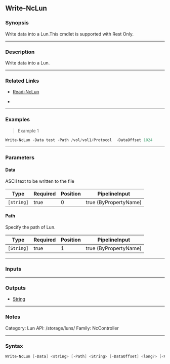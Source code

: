 Write-NcLun
-----------

### Synopsis
Write data into a Lun.This cmdlet is supported with Rest Only.

---

### Description

Write data into a Lun.

---

### Related Links
* [Read-NcLun](Read-NcLun)

* 

---

### Examples
> Example 1

```PowerShell
Write-NcLun -Data test -Path /vol/vol1/Protocol  -DataOffset 1024
```

---

### Parameters
#### **Data**
ASCII text to be written to the file

|Type      |Required|Position|PipelineInput        |
|----------|--------|--------|---------------------|
|`[string]`|true    |0       |true (ByPropertyName)|

#### **Path**
Specify the path of Lun.

|Type      |Required|Position|PipelineInput        |
|----------|--------|--------|---------------------|
|`[String]`|true    |1       |true (ByPropertyName)|

---

### Inputs

---

### Outputs
* [String](https://learn.microsoft.com/en-us/dotnet/api/System.String)

---

### Notes
Category: Lun
API: /storage/luns/
Family: NcController

---

### Syntax
```PowerShell
Write-NcLun [-Data] <string> [-Path] <String> [-DataOffset] <long?> [<CommonParameters>]
```
